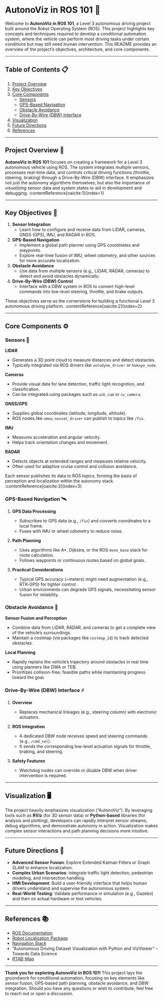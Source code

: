 # AutonoViz in ROS 101 🚗  
Welcome to **AutonoViz in ROS 101**, a Level 3 autonomous driving project built around the Robot Operating System (ROS). This project highlights key concepts and techniques required to develop a conditional automation system, where the vehicle can perform most driving tasks under certain conditions but may still need human intervention. This README provides an overview of the project’s objectives, architecture, and core components.

---

## Table of Contents 📋
1. [Project Overview](#project-overview)  
2. [Key Objectives](#key-objectives)  
3. [Core Components](#core-components)  
   - [Sensors](#sensors)  
   - [GPS-Based Navigation](#gps-based-navigation)  
   - [Obstacle Avoidance](#obstacle-avoidance)  
   - [Drive-By-Wire (DBW) Interface](#drive-by-wire-dbw-interface)  
4. [Visualization](#visualization)  
5. [Future Directions](#future-directions)  
6. [References](#references)

---

## Project Overview 🚀
**AutonoViz in ROS 101** focuses on creating a framework for a Level 3 autonomous vehicle using ROS. The system integrates multiple sensors, processes real-time data, and controls critical driving functions (throttle, steering, braking) through a Drive-By-Wire (DBW) interface. It emphasizes not just the autonomy algorithms themselves, but also the importance of *visualizing* sensor data and system states to aid in development and debugging. :contentReference[oaicite:1]{index=1}

---

## Key Objectives 🎯
1. **Sensor Integration**  
   - Learn how to configure and receive data from LIDAR, cameras, GNSS (GPS), IMU, and RADAR in ROS.
2. **GPS-Based Navigation**  
   - Implement a global path planner using GPS coordinates and waypoints.
   - Explore real-time fusion of IMU, wheel odometry, and other sources for more accurate localization.
3. **Obstacle Avoidance**  
   - Use data from multiple sensors (e.g., LIDAR, RADAR, cameras) to detect and avoid obstacles dynamically.
4. **Drive-By-Wire (DBW) Control**  
   - Interface with a DBW system in ROS to convert high-level commands into low-level steering, throttle, and brake outputs.

These objectives serve as the cornerstone for building a functional Level 3 autonomous driving platform. :contentReference[oaicite:2]{index=2}

---

## Core Components ⚙️

### Sensors 🤖
**LIDAR**  
- Generates a 3D point cloud to measure distances and detect obstacles.  
- Typically integrated via ROS drivers like `velodyne_driver` or `hokuyo_node`.  

**Cameras**  
- Provide visual data for lane detection, traffic light recognition, and classification.  
- Can be integrated using packages such as `usb_cam` or `cv_camera`.  

**GNSS/GPS**  
- Supplies global coordinates (latitude, longitude, altitude).  
- ROS nodes like `nmea_navsat_driver` can publish to topics like `/fix`.  

**IMU**  
- Measures acceleration and angular velocity.  
- Helps track orientation changes and movement.  

**RADAR**  
- Detects objects at extended ranges and measures relative velocity.  
- Often used for adaptive cruise control and collision avoidance.  

Each sensor publishes its data to ROS topics, forming the basis of perception and localization within the autonomy stack. :contentReference[oaicite:3]{index=3}

### GPS-Based Navigation 🛰️
1. **GPS Data Processing**  
   - Subscribes to GPS data (e.g., `/fix`) and converts coordinates to a local frame.  
   - Fuses with IMU or wheel odometry to reduce noise.  

2. **Path Planning**  
   - Uses algorithms like A*, Dijkstra, or the ROS `move_base` stack for route calculation.  
   - Follows waypoints or continuous routes based on global goals.  

3. **Practical Considerations**  
   - Typical GPS accuracy (~meters) might need augmentation (e.g., RTK-GPS) for tighter control.  
   - Urban environments can degrade GPS signals, necessitating sensor fusion for reliability.  

### Obstacle Avoidance 🚧
**Sensor Fusion and Perception**  
- Combine data from LIDAR, RADAR, and cameras to get a complete view of the vehicle’s surroundings.  
- Maintain a costmap (via packages like `costmap_2d`) to track detected obstacles.  

**Local Planning**  
- Rapidly replans the vehicle’s trajectory around obstacles in real time using planners like DWA or TEB.  
- Prioritizes collision-free, feasible paths while maintaining progress toward the goal.  

### Drive-By-Wire (DBW) Interface ⚡
1. **Overview**  
   - Replaces mechanical linkages (e.g., steering column) with electronic actuators.  

2. **ROS Integration**  
   - A dedicated DBW node receives speed and steering commands (e.g., `/cmd_vel`).  
   - It sends the corresponding low-level actuation signals for throttle, braking, and steering.  

3. **Safety Features**  
   - Watchdog nodes can override or disable DBW when driver intervention is required.  

---

## Visualization 🖥️
The project heavily emphasizes visualization (“AutonoViz”). By leveraging tools such as **RViz** (for 3D sensor data) or **Python-based** libraries (for analysis and plotting), developers can rapidly interpret sensor streams, debug algorithms, and demonstrate autonomy in action. Visualization makes complex sensor interactions and path planning decisions more intuitive. 

---

## Future Directions 🔮
- **Advanced Sensor Fusion**: Explore Extended Kalman Filters or Graph SLAM to enhance localization.  
- **Complex Urban Scenarios**: Integrate traffic light detection, pedestrian modeling, and intersection handling.  
- **HMI Development**: Build a user-friendly interface that helps human drivers understand and supervise the autonomous system.  
- **Real-World Testing**: Validate performance in simulation (e.g., Gazebo) and then on actual hardware or test vehicles.  

---

## References 📚
- [ROS Documentation](http://wiki.ros.org/)  
- [Robot Localization Package](http://wiki.ros.org/robot_localization)  
- [Navigation Stack](http://wiki.ros.org/navigation)  
- “Autonomous Driving Dataset Visualization with Python and VizViewer” – Towards Data Science  
- [RTAB-Map](http://wiki.ros.org/rtabmap_ros)  

---

**Thank you for exploring AutonoViz in ROS 101!** This project lays the groundwork for conditional automation, focusing on key elements like sensor fusion, GPS-based path planning, obstacle avoidance, and DBW integration. Should you have any questions or wish to contribute, feel free to reach out or open a discussion.

